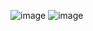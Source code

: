 ![image](https://github.com/user-attachments/assets/a0fdb1fa-e06c-4bda-99c2-121dfe06ff52)
![image](https://github.com/user-attachments/assets/a84e834d-8639-4cf5-bf93-f71efa78fccb)

